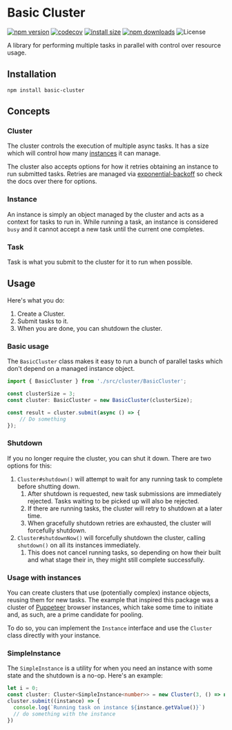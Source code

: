 # Basic Cluster

[![npm version](https://img.shields.io/npm/v/basic-cluster.svg?style=flat-square)](https://www.npmjs.org/package/basic-cluster)
[![codecov](https://codecov.io/gh/TiagoGrosso/ts-basic-cluster/branch/master/graph/badge.svg?token=1WBXW0RE0Q)](https://codecov.io/gh/TiagoGrosso/ts-basic-cluster)
[![install size](https://packagephobia.com/badge?p=basic-cluster)](https://packagephobia.com/result?p=basic-cluster)
[![npm downloads](https://img.shields.io/npm/dm/basic-cluster.svg?style=flat-square)](http://npm-stat.com/charts.html?package=basic-cluster)
![License](https://img.shields.io/npm/l/basic-cluster)

A library for performing multiple tasks in parallel with control over resource usage.

## Installation

```
npm install basic-cluster
```

## Concepts

### Cluster

The cluster controls the execution of multiple async tasks. It has a size which will control how many [instances](#instances) it can manage.

The cluster also accepts options for how it retries obtaining an instance to run submitted tasks. Retries are managed via [exponential-backoff](https://github.com/coveooss/exponential-backoff) so check the docs over there for options.

### Instance

An instance is simply an object managed by the cluster and acts as a context for tasks to run in. While running a task, an instance is considered `busy` and it cannot accept a new task until the current one completes.

### Task

Task is what you submit to the cluster for it to run when possible.

## Usage

Here's what you do:

1. Create a Cluster.
1. Submit tasks to it.
1. When you are done, you can shutdown the cluster.

### Basic usage

The `BasicCluster` class makes it easy to run a bunch of parallel tasks which don't depend on a managed instance object.

```typescript
import { BasicCluster } from './src/cluster/BasicCluster';

const clusterSize = 3;
const cluster: BasicCluster = new BasicCluster(clusterSize);

const result = cluster.submit(async () => {
    // Do something
});
```

### Shutdown

If you no longer require the cluster, you can shut it down. There are two options for this:

1. `Cluster#shutdown()` will attempt to wait for any running task to complete before shutting down.
    1. After shutdown is requested, new task submissions are immediately rejected. Tasks waiting to be picked up will also be rejected.
    1. If there are running tasks, the cluster will retry to shutdown at a later time.
    1. When gracefully shutdown retries are exhausted, the cluster will forcefully shutdown.
1. `Cluster#shutdownNow()` will forcefully shutdown the cluster, calling `shutdown()` on all its instances immediately. 
    1. This does not cancel running tasks, so depending on how their built and what stage their in, they might still complete successfully.

### Usage with instances

You can create clusters that use (potentially complex) instance objects, reusing them for new tasks. The example that inspired this package was a cluster of [Puppeteer](https://www.npmjs.com/package/puppeteer) browser instances, which take some time to initiate and, as such, are a prime candidate for pooling.

To do so, you can implement the `Instance` interface and use the `Cluster` class directly with your instance.

### SimpleInstance

The `SimpleInstance` is a utility for when you need an instance with some state and the shutdown is a no-op. Here's an example:

```typescript
let i = 0;
const cluster: Cluster<SimpleInstance<number>> = new Cluster(3, () => new SimpleInstance(++i));
cluster.submit((instance) => {
  console.log(`Running task on instance ${instance.getValue()}`)
  // do something with the instance
})
```

